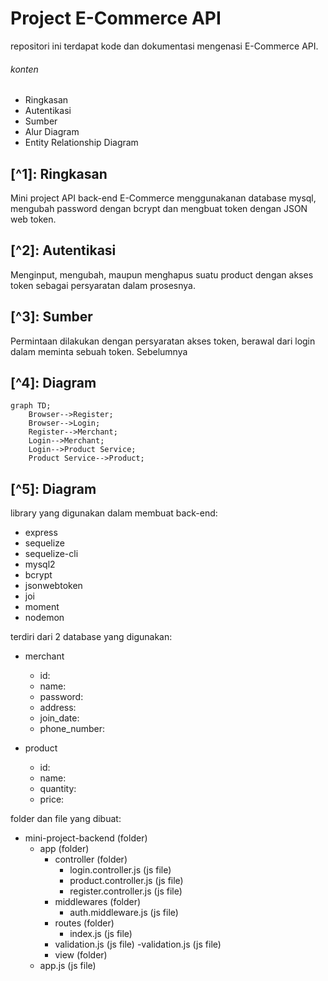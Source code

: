 # Project E-Commerce API

repositori ini terdapat kode dan dokumentasi mengenasi E-Commerce API.

###### konten

- Ringkasan
- Autentikasi
- Sumber
- Alur Diagram
- Entity Relationship Diagram

## [^1]: Ringkasan

Mini project API back-end E-Commerce menggunakanan database mysql, mengubah password dengan bcrypt dan mengbuat token dengan JSON web token.

## [^2]: Autentikasi

Menginput, mengubah, maupun menghapus suatu product dengan akses token sebagai persyaratan dalam prosesnya.

## [^3]: Sumber

Permintaan dilakukan dengan persyaratan akses token, berawal dari login dalam meminta sebuah token. Sebelumnya 

## [^4]: Diagram

```mermaid
graph TD;
    Browser-->Register;
    Browser-->Login;
    Register-->Merchant;
    Login-->Merchant;
    Login-->Product Service;
    Product Service-->Product;
```


## [^5]: Diagram



library yang digunakan dalam membuat back-end:
- express
- sequelize
- sequelize-cli
- mysql2
- bcrypt
- jsonwebtoken
- joi
- moment
- nodemon

terdiri dari 2 database yang digunakan:
- merchant
    - id:
    - name:
    - password:
    - address:
    - join_date:
    - phone_number:

- product
    - id:
    - name:
    - quantity:
    - price:

folder dan file yang dibuat:

- mini-project-backend (folder)
    - app (folder)
        - controller (folder)
            - login.controller.js (js file)
            - product.controller.js (js file)
            - register.controller.js (js file)
        - middlewares (folder)
            - auth.middleware.js (js file)
        - routes (folder)
            - index.js (js file)
        - validation.js (js file)
            -validation.js (js file)
        - view (folder)
    - app.js (js file)
